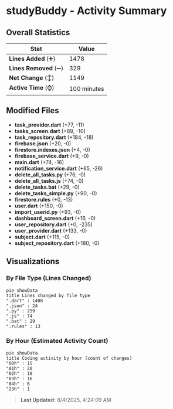 # studyBuddy - Activity Summary 

## Overall Statistics

| Stat                   | Value                                                             |
| ---------------------- | ----------------------------------------------------------------- |
| **Lines Added** (➕)   | 1478                                          |
| **Lines Removed** (➖) | 329                                        |
| **Net Change** (↕)    | 1149                |
| **Active Time** (⌚)   | 100 minutes |


## Modified Files
- **task_provider.dart** (+77, -11)
- **tasks_screen.dart** (+89, -10)
- **task_repository.dart** (+184, -18)
- **firebase.json** (+20, -0)
- **firestore.indexes.json** (+4, -0)
- **firebase_service.dart** (+9, -0)
- **main.dart** (+74, -16)
- **notification_service.dart** (+65, -26)
- **delete_all_tasks.py** (+76, -0)
- **delete_all_tasks.js** (+74, -0)
- **delete_tasks.bat** (+29, -0)
- **delete_tasks_simple.py** (+90, -0)
- **firestore.rules** (+0, -13)
- **user.dart** (+150, -0)
- **import_userid.py** (+93, -0)
- **dashboard_screen.dart** (+16, -0)
- **user_repository.dart** (+0, -235)
- **user_provider.dart** (+133, -0)
- **subject.dart** (+115, -0)
- **subject_repository.dart** (+180, -0)

## Visualizations

### By File Type (Lines Changed)

```mermaid
pie showData
title Lines changed by file type
".dart" : 1408
".json" : 24
".py" : 259
".js" : 74
".bat" : 29
".rules" : 13
```

### By Hour (Estimated Activity Count)

```mermaid
pie showData
title Coding activity by hour (count of changes)
"00h" : 15
"01h" : 20
"02h" : 18
"03h" : 16
"04h" : 6
"23h" : 1
```


> **Last Updated:** 8/4/2025, 4:24:09 AM